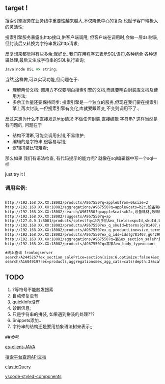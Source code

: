 
## target !

搜索引擎服务在业务线中重要性越来越大,不仅降低中心的复杂,也赋予客户端极大的灵活性;

搜索引擎服务暴露出http接口,供客户端调用; 但客户端在调用时,会做一层dsl封装,但封装后又转换为字符串发起http请求;

反复想来都觉得有些多余;就好比, 我们在用程序去表示SQL语句,各种组合 各种逻辑处理,最后又生成字符串的SQL执行查询;


```typescript
Java|node DSL => string;
```

当然,这样做,可以实现功能,但问题在于:

* 理解两份文档: 调用方不仅要明白搜索引擎的文档,而且要明白封装库文档及使用方法;
* 多余工作量还要保持同步: 搜索引擎是一个独立的服务,但现在我们要在搜索引擎上再次封装,一但搜索引擎有变化,库就要跟着变,不变则调用不了.;


反过来想为什么不直接发送http请求:不做任何封装,直接编辑 字符串? 这样当然是有问题的, 问题在于

* 结构不清晰,可能会调用出错,不易维护;
* 编辑的是字符串,很容易写错;
* 逻辑拼装比较难看;

那么如果 我们有语法检查, 有代码提示的能力呢? 就像在sql编辑器中写一个sql一样

just try it !


### 调用实例:

```txt

http://192.168.XX.XX:18082/products/A967550?q=apple&from=0&size=2
http://192.168.XX.XX:18082/aggregations/A967550?q=apple&cats=b2c,设备耗材,数码通讯类,电脑/电脑周边
http://192.168.XX.XX:18082/search/A967550?q=apple&cats=b2c,设备耗材,数码通讯类,电脑/电脑周边&size=1&res=products,aggregations
http://192.168.XX.XX:18082/suggests/A967550?q=ap
http://127.0.0.1:8001/products/sptest?q=华为手机&ex_fields=spuId,skuId,title,salePrice&ex_script_field_doublePrice=doc[salePrice].value*2
http://192.168.XX.XX:18082/products/A967550?ex_q_skuId=bterms(g781407,g642997)
http://192.168.XX.XX:18082/products/A967550?ex_q_productLine=size_terms(value:1,2)
http://192.168.XX.XX:18082/products/A967550?ex_q_ids=ids(g781407,g642997)
http://192.168.XX.XX:18082/aggregations/A967550?q=酒&ex_section_salePrice=section(size:6,optimize:false)
http://192.168.XX.XX:18082/products/A967550?q=苹果&ex_body_type=count

#线上查询 fromlogserver
search/A2445267?ex_section_salePrice=section(size:6,optimize:false)&ex_q_D2COnSale=bterms(true)&ex_agg_cats=cats(depth:3)&props_agg_ignore_cat=true&ex_q_itemType=bterms(1,2,5)&ex_q_or=or(query:<ex_q_spuId=bterms(11334277,4375188,11334266,4375565,11334276,4375447,4375812,11334292,11334373,4375868)>|<ex_q_sourceSpuId=bterms(11334277,4375188,11334266,4375565,11334276,4375447,4375812,11334292,11334373,4375868)>)&ex_q_d2cBlockedLevels=null(flag:true)&ex_agg_d2cLabel=terms(size:0)&ownerFilter=0&from=0&size=200&sort=price:1
search/A1604919?res=products,aggregations&ex_agg_cats=cats(depth:3)&cats=b2b&ex_q_D2POnSale=bterms(true)&ex_q_sys=bterms(2)&ex_q_skuId=bterms(g9311510,g5367368,g4795959,g4795816,g17356501,g6411761,g5494471,g9831023,g4795898,g9311642)&props_agg_ignore_cat=false&ex_agg_d2pLabel=terms(size:0)&ex_q_not=not(query:<ex_q_itemType=bterms(3)>|<ex_q_itemType=bterms(4)>)&from=0&size=200&sort=D2pSort:1
```


## TODO

1. ?等符号不能触发搜索
2. 自动修复没有
3. quickInfo没有
4. 诊断信息;
5. 只是字符串的拼装, 如果遇到拼装的处理???
6. Snippets添加..
7. 字符串的结构还是要用抽象语法树来表示;;


##参考

[es-client-JAVA](http://git.dev.qianmi.com/retail/es-client)

[搜索平台查询API文档](http://gitbook.dev.qianmi.com/OF1540/search_platform_book/book/api.html)

[elasticQuery](https://www.elastic.co/guide/en/elasticsearch/reference/5.2/query-dsl-match-query.html)

[vscode-styled-components](https://github.com/styled-components/vscode-styled-components)
